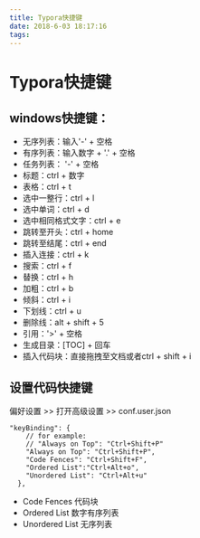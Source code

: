 ```yaml
---
title: Typora快捷键
date: 2018-6-03 18:17:16
tags:
---
```


# Typora快捷键

## windows快捷键：

- 无序列表：输入'-' + 空格
- 有序列表：输入数字 + '.' + 空格
- 任务列表： '-' + 空格
- 标题：ctrl + 数字
- 表格：ctrl + t
- 选中一整行：ctrl + l
- 选中单词：ctrl + d
- 选中相同格式文字：ctrl + e
- 跳转至开头：ctrl + home
- 跳转至结尾：ctrl + end
- 插入连接：ctrl + k
- 搜索：ctrl + f
- 替换：ctrl + h
- 加粗：ctrl + b
- 倾斜：ctrl + i
- 下划线：ctrl + u
- 删除线：alt + shift + 5
- 引用：'>' + 空格
- 生成目录：[TOC] + 回车
- 插入代码块：直接拖拽至文档或者ctrl + shift + i

## 设置代码快捷键

偏好设置 >> 打开高级设置 >> conf.user.json

```
"keyBinding": {
    // for example: 
    // "Always on Top": "Ctrl+Shift+P"
    "Always on Top": "Ctrl+Shift+P",  
    "Code Fences": "Ctrl+Shift+F",  
    "Ordered List":"Ctrl+Alt+o",  
    "Unordered List": "Ctrl+Alt+u"  
  },
```

- Code Fences 代码块
- Ordered List 数字有序列表
- Unordered List 无序列表

